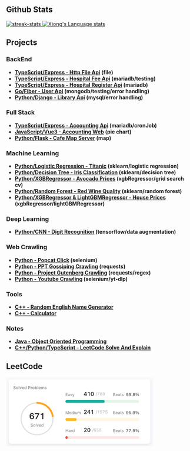 ## Github Stats

<div> 

  <a href="https://github.com/DenverCoder1/github-readme-streak-stats">
    <img height=190 src="https://streak-stats.demolab.com/?user=yuhexiong&theme=onedark-duo" alt="streak-stats" />
  </a>

  <a href="https://github.com/anuraghazra/github-readme-stats">
    <img height=190 src="https://github-readme-stats-git-masterrstaa-rickstaa.vercel.app/api/top-langs/?username=yuhexiong&layout=compact&langs_count=10&size_weight=0.5&count_weight=0.5&hide=jupyter%20notebook&role=owner,collaborator&theme=shadow_blue" alt="Xiong's Language stats" />
  </a>

</div>


## Projects

### BackEnd
- **[TypeScript/Express - Http File Api](https://github.com/yuhexiong/http-file-api-typescript) (file)**
- **[TypeScript/Express - Hospital Fee Api](https://github.com/yuhexiong/hospital-fee-api-typescript) (mariadb/testing)**
- **[TypeScript/Express - Hospital Register Api](https://github.com/yuhexiong/hospital-register-api-typescript) (mariadb)**
- **[Go/Fiber - User Api](https://github.com/yuhexiong/user-api-golang) (mongodb/testing/error handling)**
- **[Python/Django - Library Api](https://github.com/yuhexiong/library-api-python-django) (mysql/error handling)**

### Full Stack
- **[TypeScript/Express - Accounting Api](https://github.com/yuhexiong/accounting-api-typescript) (mariadb/cronJob)**
- **[JavaScript/Vue3 - Accounting Web](https://github.com/yuhexiong/accounting-web-vue3-javascript) (pie chart)**
- **[Python/Flask - Cafe Map Server](https://github.com/yuhexiong/cafe-map-server-flask-python) (map)**

### Machine Learning
- **[Python/Logistic Regression - Titanic](https://github.com/yuhexiong/titanic-logistic-regression-python) (sklearn/logistic regression)**
- **[Python/Decision Tree - Iris Classification](https://github.com/yuhexiong/iris-classification-decision-tree-python) (sklearn/decision tree)**
- **[Python/XGBRegressor - Avocado Prices](https://github.com/yuhexiong/avocado-prices-XGBRegressor-python) (xgbRegressor/grid search cv)**
- **[Python/Random Forest - Red Wine Quality](https://github.com/yuhexiong/red-wine-quality-random-forest-python) (sklearn/random forest)**
- **[Python/XGBRegressor & LightGBMRegressor - House Prices](https://github.com/yuhexiong/house-prices-XGBRegressor-LightGBMRegressor-python) (xgbRegressor/lightGBMRegressor)**

### Deep Learning
- **[Python/CNN - Digit Recognition](https://github.com/yuhexiong/digit-recognition-CNN-python) (tensorflow/data augmentation)**

### Web Crawling
- **[Python - Popcat Click](https://github.com/yuhexiong/popcat-click-python) (selenium)**
- **[Python - PPT Gossiping Crawling](https://github.com/yuhexiong/ppt-gossiping-crawling-python) (requests)**
- **[Python - Project Gutenberg Crawling](https://github.com/yuhexiong/project-gutenberg-crawling-python) (requests/regex)**
- **[Python - Youtube Crawling](https://github.com/yuhexiong/youtube-crawling-python) (selenium/yt-dlp)**

### Tools

- **[C++ - Random English Name Generator](https://github.com/yuhexiong/random-english-name-generator-cpp)**
- **[C++ - Calculator](https://github.com/yuhexiong/calculator-cpp)**

### Notes
- **[Java - Object Oriented Programming](https://github.com/yuhexiong/object-oriented-programming-java)**
- **[C++/Python/TypeScript - LeetCode Solve And Explain](https://github.com/yuhexiong/leetCode-solve-and-explain)**

## LeetCode

[![image](https://github.com/yuhexiong/yuhexiong/blob/main/image/leetCode-2023-12-24.png)](https://leetcode.com/xiong1998/)

